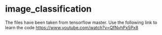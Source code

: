 # image_classification
The files have been taken from tensorflow master.
Use the following link to learn the code
https://www.youtube.com/watch?v=QfNvhPx5Px8
